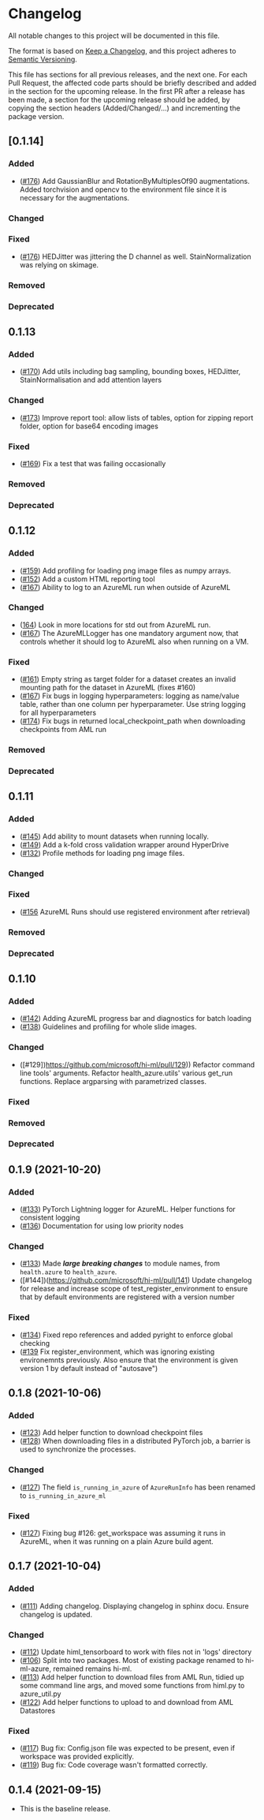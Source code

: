 # Changelog

All notable changes to this project will be documented in this file.

The format is based on [Keep a Changelog](https://keepachangelog.com/en/1.0.0/), and this project adheres
to [Semantic Versioning](https://semver.org/spec/v2.0.0.html).

This file has sections for all previous releases, and the next one.
For each Pull Request, the affected code parts should be briefly described and added in the section for the upcoming
release. In the first PR after a release has been made, a section for the upcoming release should be added, by copying
the section headers (Added/Changed/...) and incrementing the package version.

## [0.1.14]

### Added
- ([#176](https://github.com/microsoft/hi-ml/pull/176)) Add GaussianBlur and RotationByMultiplesOf90 augmentations. Added torchvision and opencv to
the environment file since it is necessary for the augmentations.

### Changed

### Fixed
- ([#176](https://github.com/microsoft/hi-ml/pull/176)) HEDJitter was jittering the D channel as well. StainNormalization was relying on skimage.

### Removed

### Deprecated


## 0.1.13

### Added
- ([#170](https://github.com/microsoft/hi-ml/pull/170)) Add utils including bag sampling, bounding boxes, HEDJitter, StainNormalisation and add attention layers

### Changed
- ([#173](https://github.com/microsoft/hi-ml/pull/173)) Improve report tool: allow lists of tables, option for zipping report folder, option for base64 encoding images

### Fixed
- ([#169](https://github.com/microsoft/hi-ml/pull/169)) Fix a test that was failing occasionally

### Removed

### Deprecated


## 0.1.12

### Added
- ([#159](https://github.com/microsoft/hi-ml/pull/159)) Add profiling for loading png image files as numpy arrays.
- ([#152](https://github.com/microsoft/hi-ml/pull/152)) Add a custom HTML reporting tool
- ([#167](https://github.com/microsoft/hi-ml/pull/167)) Ability to log to an AzureML run when outside of AzureML


### Changed
- ([164](https://github.com/microsoft/hi-ml/pull/164)) Look in more locations for std out from AzureML run.
- ([#167](https://github.com/microsoft/hi-ml/pull/167)) The AzureMLLogger has one mandatory argument now, that controls
  whether it should log to AzureML also when running on a VM.

### Fixed
- ([#161](https://github.com/microsoft/hi-ml/pull/161)) Empty string as target folder for a dataset creates an invalid mounting path for the dataset in AzureML (fixes #160)
- ([#167](https://github.com/microsoft/hi-ml/pull/167)) Fix bugs in logging hyperparameters: logging as name/value
  table, rather than one column per hyperparameter. Use string logging for all hyperparameters
- ([#174](https://github.com/microsoft/hi-ml/pull/174)) Fix bugs in returned local_checkpoint_path when downloading checkpoints from AML run

### Removed

### Deprecated

## 0.1.11

### Added
- ([#145](https://github.com/microsoft/hi-ml/pull/145)) Add ability to mount datasets when running locally.
- ([#149](https://github.com/microsoft/hi-ml/pull/149)) Add a k-fold cross validation wrapper around HyperDrive
- ([#132](https://github.com/microsoft/hi-ml/pull/132)) Profile methods for loading png image files.

### Changed

### Fixed
- ([#156](https://github.com/microsoft/hi-ml/pull/156) AzureML Runs should use registered environment after retrieval)

### Removed

### Deprecated

## 0.1.10

### Added
- ([#142](https://github.com/microsoft/hi-ml/pull/142)) Adding AzureML progress bar and diagnostics for batch loading
- ([#138](https://github.com/microsoft/hi-ml/pull/138)) Guidelines and profiling for whole slide images.

### Changed
- ([#129])https://github.com/microsoft/hi-ml/pull/129)) Refactor command line tools' arguments. Refactor health_azure.utils' various get_run functions. Replace
argparsing with parametrized classes.

### Fixed

### Removed

### Deprecated


## 0.1.9 (2021-10-20)

### Added
- ([#133](https://github.com/microsoft/hi-ml/pull/133)) PyTorch Lightning logger for AzureML. Helper functions for consistent logging
- ([#136](https://github.com/microsoft/hi-ml/pull/136)) Documentation for using low priority nodes

### Changed
- ([#133](https://github.com/microsoft/hi-ml/pull/133)) Made _**large breaking changes**_ to module names,
from `health.azure` to `health_azure`.
- ([#144])(https://github.com/microsoft/hi-ml/pull/141) Update changelog for release and increase scope of test_register_environment to ensure that by default environments are registered with a version number

### Fixed
- ([#134](https://github.com/microsoft/hi-ml/pull/134)) Fixed repo references and added pyright to enforce global checking
- ([#139](https://github.com/microsoft/hi-ml/pull/139) Fix register_environment, which was ignoring existing environemnts
previously. Also ensure that the environment is given version 1 by default instead of "autosave")


## 0.1.8 (2021-10-06)

### Added
- ([#123](https://github.com/microsoft/hi-ml/pull/123)) Add helper function to download checkpoint files
- ([#128](https://github.com/microsoft/hi-ml/pull/128)) When downloading files in a distributed PyTorch job, a barrier is used to synchronize the processes.

### Changed
- ([#127](https://github.com/microsoft/hi-ml/pull/127)) The field `is_running_in_azure` of `AzureRunInfo` has been renamed to `is_running_in_azure_ml`

### Fixed
- ([#127](https://github.com/microsoft/hi-ml/pull/127)) Fixing bug #126: get_workspace was assuming it runs in AzureML, when it was running on a plain Azure build agent.


## 0.1.7 (2021-10-04)

### Added
- ([#111](https://github.com/microsoft/hi-ml/pull/111)) Adding changelog. Displaying changelog in sphinx docu. Ensure changelog is updated.

### Changed
- ([#112](https://github.com/microsoft/hi-ml/pull/112)) Update himl_tensorboard to work with files not in 'logs' directory
- ([#106](https://github.com/microsoft/hi-ml/pull/106)) Split into two packages. Most of existing package renamed to hi-ml-azure, remained remains hi-ml.
- ([#113](https://github.com/microsoft/hi-ml/pull/113)) Add helper function to download files from AML Run, tidied up some command line args, and moved some functions from himl.py to azure_util.py
- ([#122](https://github.com/microsoft/hi-ml/pull/122)) Add helper functions to upload to and download from AML Datastores

### Fixed
- ([#117](https://github.com/microsoft/hi-ml/pull/117)) Bug fix: Config.json file was expected to be present, even if workspace was provided explicitly.
- ([#119](https://github.com/microsoft/hi-ml/pull/119)) Bug fix: Code coverage wasn't formatted correctly.


## 0.1.4 (2021-09-15)

- This is the baseline release.
